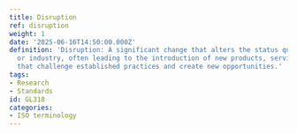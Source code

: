 ```yaml
---
title: Disruption
ref: disruption
weight: 1
date: '2025-06-16T14:50:00.000Z'
definition: 'Disruption: A significant change that alters the status quo in a market
  or industry, often leading to the introduction of new products, services, or processes
  that challenge established practices and create new opportunities.'
tags:
- Research
- Standards
id: GL318
categories:
- ISO terminology
---
```



